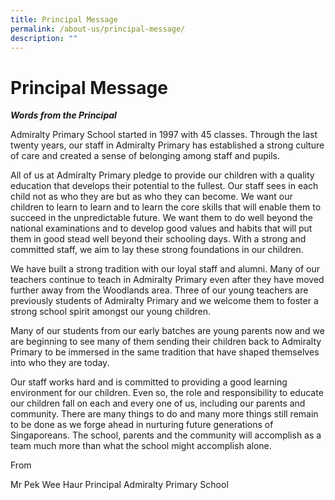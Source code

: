 ```yaml
---
title: Principal Message
permalink: /about-us/principal-message/
description: ""
---
```

# Principal Message
***Words from the Principal***

Admiralty Primary School started in 1997 with 45 classes. Through the last twenty years, our staff in Admiralty Primary has established a strong culture of care and created a sense of belonging among staff and pupils.

All of us at Admiralty Primary pledge to provide our children with a quality education that develops their potential to the fullest. Our staff sees in each child not as who they are but as who they can become. We want our children to learn to learn and to learn the core skills that will enable them to succeed in the unpredictable future. We want them to do well beyond the national examinations and to develop good values and habits that will put them in good stead well beyond their schooling days. With a strong and committed staff, we aim to lay these strong foundations in our children.

We have built a strong tradition with our loyal staff and alumni. Many of our teachers continue to teach in Admiralty Primary even after they have moved further away from the Woodlands area. Three of our young teachers are previously students of Admiralty Primary and we welcome them to foster a strong school spirit amongst our young children.

Many of our students from our early batches are young parents now and we are beginning to see many of them sending their children back to Admiralty Primary to be immersed in the same tradition that have shaped themselves into who they are today.

Our staff works hard and is committed to providing a good learning environment for our children. Even so, the role and responsibility to educate our children fall on each and every one of us, including our parents and community. There are many things to do and many more things still remain to be done as we forge ahead in nurturing future generations of Singaporeans. The school, parents and the community will accomplish as a team much more than what the school might accomplish alone.

From

Mr Pek Wee Haur
Principal
Admiralty Primary School